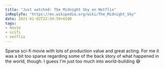 ```yaml
---
title: "Just watched: The Midnight Sky on Netflix"
inReplyTo: "https://en.wikipedia.org/wiki/The_Midnight_Sky"
date: 2021-01-02T22:54:59+0100
tags:
- movie
- scifi
- netflix
---
```

Sparse sci-fi movie with lots of production value and great acting. For me it was a bit too sparse regarding some of the back story of what happened in the world, though. I guess I'm just too much into world-building 😅